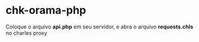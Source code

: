 # chk-orama-php
Coloque o arquivo **api.php** em seu servidor, e abra o arquivo **requests.chls** no charles proxy
